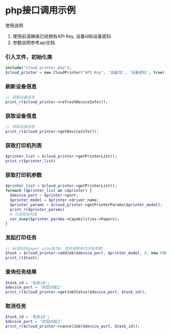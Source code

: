# php接口调用示例

使用说明

1. 使用前请确保已经拥有API Key, 设备id和设备密码
2. 参数说明参考api文档


### 引入文件，初始化类

```php
include("cloud_printer.php");
$cloud_printer = new CloudPrinter("API Key", '设备ID', '设备密码', true);
```

### 刷新设备信息

```php
// 获取设备信息
print_r($cloud_printer->refreshDeviceInfo());
```

### 获取设备信息

```php
// 获取设备信息
print_r($cloud_printer->getDeviceInfo());
```

### 获取打印机列表

```php
$printer_list = $cloud_printer->getPrinterList();
print_r($printer_list)
```

### 获取打印机参数

```php
$printer_list = $cloud_printer->getPrinterList();
foreach ($printer_list as &$printer) {
  $device_port = $printer->port;
  $printer_model = $printer->driver_name;
  $printer_params = $cloud_printer->getPrinterParams($printer_model);
  print_r($printer_params)
  # 可选纸张列表
  var_dump($printer_params->Capabilities->Papers);
}
```

### 发起打印任务

```php
// A4值对应paper_size值为9，其他请参考打印机参数
$task = $cloud_printer->addJob($device_port, $printer_model, 9, new CURLFile(realpath('1.png')));
print_r($task);
```

### 查询任务结果

```php
$task_id = '任务id';
$device_port = '对应USB口'
print_r($cloud_printer->getJobStatus($device_port, $task_id));
```

### 取消任务

```php
$task_id = '任务id';
$device_port = '对应USB口'
print_r($cloud_printer->cancelJob($device_port, $task_id));
```
